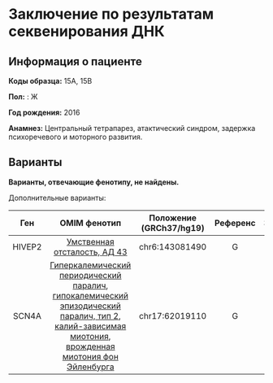 # Заключение по результатам секвенирования ДНК

## Информация о пациенте

**Коды образца:** 15A, 15B

**Пол:** : Ж

**Год рождения:** 2016

**Анамнез:** Центральный тетрапарез, атактический синдром, задержка психоречевого и моторного развития.

## Варианты

**Варианты, отвечающие фенотипу, не найдены.**

Дополнительные варианты:

| Ген    | OMIM фенотип | Положение (GRCh37/hg19)   | Референс | Замена | Генотип | Экзон | Тип замены | Частота аллеля | Глубина прочтения |
|:------:|:------------:|:-------------------------:|:--------:|:------:|:-------:|:-----:|:----------:|:--------------:|:-----------------:| 
| HIVEP2 | [Умственная отсталость, АД 43](https://omim.org/entry/616977) | chr6:143081490 | G | A | Гетерозигота | 9/10 | Stopgain | - | 19 |
| SCN4A | [Гиперкалемический периодический паралич](https://omim.org/entry/170500), [гипокалемический эпизодический паралич, тип 2](https://omim.org/entry/613345), [калий-зависимая миотония](https://omim.org/entry/608390), [врожденная миотония фон Эйленбурга](https://omim.org/entry/168300) | chr17:62019110 | G | A | Гетерозигота | 24/24 | nonsynonymous SNV | [0.000008](https://www.ncbi.nlm.nih.gov/snp/rs377548921) | 18 |

 
 
